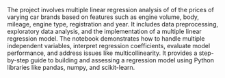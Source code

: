 The project involves multiple linear regression analysis of of the prices of varying car brands based on features such as engine volume, body, mileage,  engine type, registration and year. 
It includes data preprocessing, exploratory data analysis, and the implementation of a multiple linear regression model. 
The notebook demonstrates how to handle multiple independent variables, interpret regression coefficients, evaluate model performance, and address issues like multicollinearity. 
It provides a step-by-step guide to building and assessing a regression model using Python libraries like pandas, numpy, and scikit-learn.
